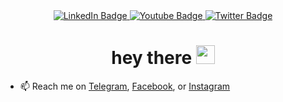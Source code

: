 



<div id="badges" align="center">
  <a href="your-linkedin-URL">
    <img src="https://img.shields.io/badge/LinkedIn-blue?style=for-the-badge&logo=linkedin&logoColor=white" alt="LinkedIn Badge"/>
  </a>
  <a href="your-youtube-URL">
    <img src="https://img.shields.io/badge/YouTube-red?style=for-the-badge&logo=youtube&logoColor=white" alt="Youtube Badge"/>
  </a>
  <a href="your-twitter-URL">
    <img src="https://img.shields.io/badge/Twitter-blue?style=for-the-badge&logo=twitter&logoColor=white" alt="Twitter Badge"/>
  </a>
  <img style="display: block" src="https://komarev.com/ghpvc/?username=Khubaya&style=flat-square&color=blue" alt=""/>
  <h1>
  hey there
    <img src="https://media.giphy.com/media/hvRJCLFzcasrR4ia7z/giphy.gif" width="30px"/>
  </h1>
</div>





- 📫 Reach me on <a href="https://t.me/Khu_Bayan27">Telegram</a>, <a href="https://www.facebook.com/khu.bayan.9">Facebook</a>, or <a href="https://www.instagram.com/khu_bayan27">Instagram</a>

<!---
Khubayan/Khubayan is a ✨ special ✨ repository because its `README.md` (this file) appears on your GitHub profile.
You can click the Preview link to take a look at your changes.
--->
